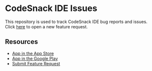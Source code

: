 # CodeSnack IDE Issues

This repository is used to track CodeSnack IDE bug reports and issues. Click [here](https://github.com/mobibean/codesnack-ide-issues/issues/new?template=bug_report.md) to open a new feature request.

## Resources

- [App in the App Store](https://apps.apple.com/us/app/code-compiler-programming/id1397424959)
- [App in the Google Play](https://play.google.com/store/apps/details?id=com.cloudcompilerapp)
- [Submit Feature Request](https://github.com/mobibean/codesnack-ide-feature-requests/issues/new?template=feature_request.md)

